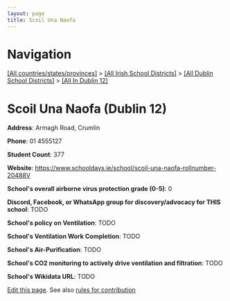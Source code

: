 ```yaml
---
layout: page
title: Scoil Una Naofa
---
```

# Navigation

[[All countries/states/provinces]](../../../..) > [[All Irish School Districts]](../../..) > [[All Dublin School Districts]](../..) > [[All In Dublin 12]](..)

# Scoil Una Naofa (Dublin 12)

**Address**: Armagh Road, Crumlin

**Phone**: 01 4555127

**Student Count**: 377

**Website**: <https://www.schooldays.ie/school/scoil-una-naofa-rollnumber-20488V>

**School's overall airborne virus protection grade (0-5)**: 0

**Discord, Facebook, or WhatsApp group for discovery/advocacy for THIS school**: TODO

**School's policy on Ventilation**: TODO

**School's Ventilation Work Completion**: TODO

**School's Air-Purification**: TODO

**School's CO2 monitoring to actively drive ventilation and filtration**: TODO

**School's Wikidata URL**: TODO


[Edit this page](https://github.com/ventilate-schools/Ireland/edit/main/./Dublin_12/Scoil_Una_Naofa.md). See also [rules for contribution](../../../contribution-rules/)